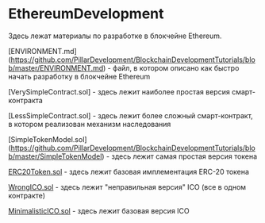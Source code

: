 # EthereumDevelopment

Здесь лежат материалы по разработке в блокчейне Ethereum. 



[ENVIRONMENT.md] (https://github.com/PillarDevelopment/BlockchainDevelopmentTutorials/blob/master/ENVIRONMENT.md) - файл, в котором описано как быстро начать разработку в блокчейне Ethereum

[VerySimpleContract.sol] - здесь лежит наиболее простая версия смарт-контракта

[LessSimpleContract.sol] - здесь лежит более сложный смарт-контракт, в котором реализован механизм наследования

[SimpleTokenModel.sol] (https://github.com/PillarDevelopment/BlockchainDevelopmentTutorials/blob/master/SimpleTokenModel) - здесь лежит самая простая версия токена

[ERC20Token.sol](https://github.com/PillarDevelopment/BlockchainDevelopmentTutorials/blob/master/ERC20Token.sol) - здесь лежит базовая имплементация ERC-20 токена

[WrongICO.sol](https://github.com/PillarDevelopment/BlockchainDevelopmentTutorials/blob/master/WrongICO.sol) - здесь лежит "неправильная версия" ICO (все в одном контракте)

[MinimalisticICO.sol](https://github.com/PillarDevelopment/BlockchainDevelopmentTutorials/blob/master/MinimalisticICO.sol) - здесь лежит базовая версия ICO
